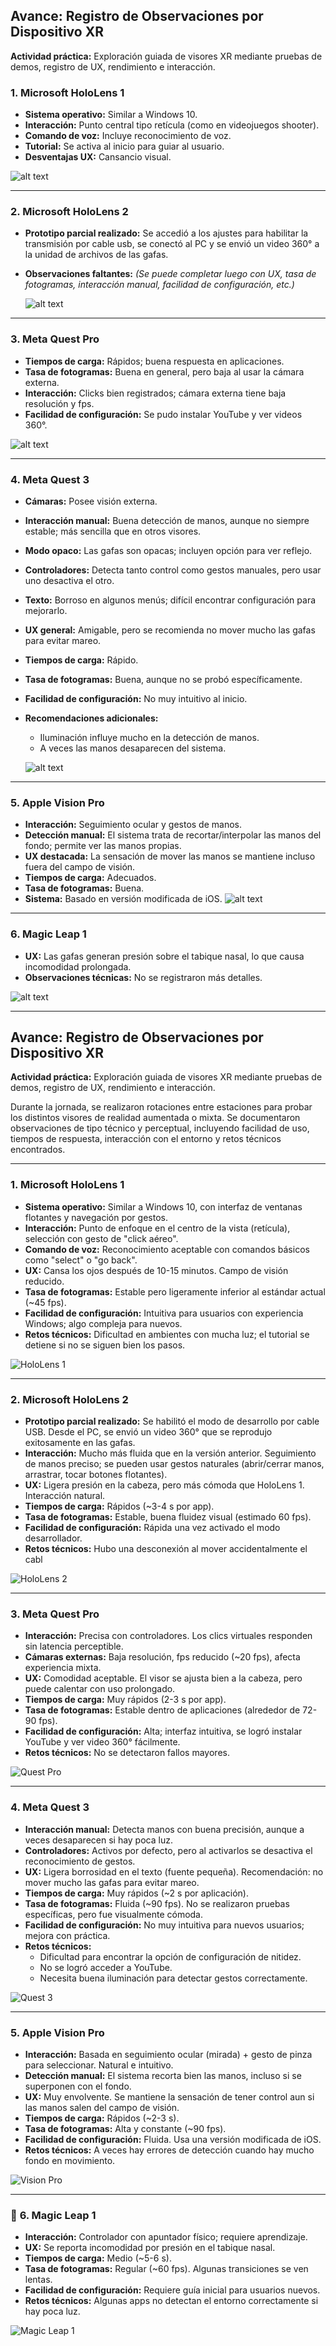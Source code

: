 

## **Avance: Registro de Observaciones por Dispositivo XR**

**Actividad práctica:** Exploración guiada de visores XR mediante pruebas de demos, registro de UX, rendimiento e interacción.



###  **1. Microsoft HoloLens 1**

* **Sistema operativo:** Similar a Windows 10.
* **Interacción:** Punto central tipo retícula (como en videojuegos shooter).
* **Comando de voz:** Incluye reconocimiento de voz.
* **Tutorial:** Se activa al inicio para guiar al usuario.
* **Desventajas UX:** Cansancio visual.

![alt text](<Imagen de WhatsApp 2025-07-12 a las 20.18.35_ffe72a02.jpg>)

---

###  **2. Microsoft HoloLens 2**

* **Prototipo parcial realizado:**
  Se accedió a los ajustes para habilitar la transmisión por cable usb, se conectó al PC y se envió un video 360° a la unidad de archivos de las gafas.
* **Observaciones faltantes:**
  *(Se puede completar luego con UX, tasa de fotogramas, interacción manual, facilidad de configuración, etc.)*

  
  ![alt text](<Imagen de WhatsApp 2025-07-12 a las 20.32.22_625d3e42.jpg>)

---

###  **3. Meta Quest Pro**

* **Tiempos de carga:** Rápidos; buena respuesta en aplicaciones.
* **Tasa de fotogramas:** Buena en general, pero baja al usar la cámara externa.
* **Interacción:** Clicks bien registrados; cámara externa tiene baja resolución y fps.
* **Facilidad de configuración:** Se pudo instalar YouTube y ver videos 360°.

![alt text](<Imagen de WhatsApp 2025-07-12 a las 20.05.26_be167ad0.jpg>)

---

###  **4. Meta Quest 3**

* **Cámaras:** Posee visión externa.
* **Interacción manual:** Buena detección de manos, aunque no siempre estable; más sencilla que en otros visores.
* **Modo opaco:** Las gafas son opacas; incluyen opción para ver reflejo.
* **Controladores:** Detecta tanto control como gestos manuales, pero usar uno desactiva el otro.
* **Texto:** Borroso en algunos menús; difícil encontrar configuración para mejorarlo.
* **UX general:** Amigable, pero se recomienda no mover mucho las gafas para evitar mareo.
* **Tiempos de carga:** Rápido.
* **Tasa de fotogramas:** Buena, aunque no se probó específicamente.
* **Facilidad de configuración:** No muy intuitivo al inicio.
* **Recomendaciones adicionales:**

  * Iluminación influye mucho en la detección de manos.
  * A veces las manos desaparecen del sistema.

  ![alt text](<Imagen de WhatsApp 2025-07-12 a las 20.18.35_8272ed08.jpg>)

---

###  **5. Apple Vision Pro**

* **Interacción:** Seguimiento ocular y gestos de manos.
* **Detección manual:** El sistema trata de recortar/interpolar las manos del fondo; permite ver las manos propias.
* **UX destacada:** La sensación de mover las manos se mantiene incluso fuera del campo de visión.
* **Tiempos de carga:** Adecuados.
* **Tasa de fotogramas:** Buena.
* **Sistema:** Basado en versión modificada de iOS.
![alt text](<Imagen de WhatsApp 2025-07-12 a las 20.15.35_bf9daf64.jpg>)

---

###  **6. Magic Leap 1**

* **UX:** Las gafas generan presión sobre el tabique nasal, lo que causa incomodidad prolongada.
* **Observaciones técnicas:** No se registraron más detalles.


![alt text](<Imagen de WhatsApp 2025-07-12 a las 20.18.35_fdfabc46.jpg>)





---

## **Avance: Registro de Observaciones por Dispositivo XR**

**Actividad práctica:** Exploración guiada de visores XR mediante pruebas de demos, registro de UX, rendimiento e interacción.

Durante la jornada, se realizaron rotaciones entre estaciones para probar los distintos visores de realidad aumentada o mixta. Se documentaron observaciones de tipo técnico y perceptual, incluyendo facilidad de uso, tiempos de respuesta, interacción con el entorno y retos técnicos encontrados.

---

###  **1. Microsoft HoloLens 1**

* **Sistema operativo:** Similar a Windows 10, con interfaz de ventanas flotantes y navegación por gestos.
* **Interacción:** Punto de enfoque en el centro de la vista (retícula), selección con gesto de "click aéreo".
* **Comando de voz:** Reconocimiento aceptable con comandos básicos como "select" o "go back".
* **UX:** Cansa los ojos después de 10-15 minutos. Campo de visión reducido.
* **Tasa de fotogramas:** Estable pero ligeramente inferior al estándar actual (~45 fps).
* **Facilidad de configuración:** Intuitiva para usuarios con experiencia Windows; algo compleja para nuevos.
* **Retos técnicos:** Dificultad en ambientes con mucha luz; el tutorial se detiene si no se siguen bien los pasos.

![HoloLens 1](Imagen%20de%20WhatsApp%202025-07-12%20a%20las%2020.18.35_ffe72a02.jpg)

---

###  **2. Microsoft HoloLens 2**

* **Prototipo parcial realizado:** Se habilitó el modo de desarrollo por cable USB. Desde el PC, se envió un video 360° que se reprodujo exitosamente en las gafas.
* **Interacción:** Mucho más fluida que en la versión anterior. Seguimiento de manos preciso; se pueden usar gestos naturales (abrir/cerrar manos, arrastrar, tocar botones flotantes).
* **UX:** Ligera presión en la cabeza, pero más cómoda que HoloLens 1. Interacción natural.
* **Tiempos de carga:** Rápidos (~3-4 s por app).
* **Tasa de fotogramas:** Estable, buena fluidez visual (estimado 60 fps).
* **Facilidad de configuración:** Rápida una vez activado el modo desarrollador.
* **Retos técnicos:** Hubo una desconexión al mover accidentalmente el cabl

![HoloLens 2](Imagen%20de%20WhatsApp%202025-07-12%20a%20las%2020.32.22_625d3e42.jpg)

---

###  **3. Meta Quest Pro**

* **Interacción:** Precisa con controladores. Los clics virtuales responden sin latencia perceptible.
* **Cámaras externas:** Baja resolución, fps reducido (~20 fps), afecta experiencia mixta.
* **UX:** Comodidad aceptable. El visor se ajusta bien a la cabeza, pero puede calentar con uso prolongado.
* **Tiempos de carga:** Muy rápidos (2-3 s por app).
* **Tasa de fotogramas:** Estable dentro de aplicaciones (alrededor de 72-90 fps).
* **Facilidad de configuración:** Alta; interfaz intuitiva, se logró instalar YouTube y ver video 360° fácilmente.
* **Retos técnicos:** No se detectaron fallos mayores.

![Quest Pro](Imagen%20de%20WhatsApp%202025-07-12%20a%20las%2020.05.26_be167ad0.jpg)

---

###  **4. Meta Quest 3**

* **Interacción manual:** Detecta manos con buena precisión, aunque a veces desaparecen si hay poca luz.
* **Controladores:** Activos por defecto, pero al activarlos se desactiva el reconocimiento de gestos.
* **UX:** Ligera borrosidad en el texto (fuente pequeña). Recomendación: no mover mucho las gafas para evitar mareo.
* **Tiempos de carga:** Muy rápidos (~2 s por aplicación).
* **Tasa de fotogramas:** Fluida (~90 fps). No se realizaron pruebas específicas, pero fue visualmente cómoda.
* **Facilidad de configuración:** No muy intuitiva para nuevos usuarios; mejora con práctica.
* **Retos técnicos:**
  * Dificultad para encontrar la opción de configuración de nitidez.
  * No se logró acceder a YouTube.
  * Necesita buena iluminación para detectar gestos correctamente.

![Quest 3](Imagen%20de%20WhatsApp%202025-07-12%20a%20las%2020.18.35_8272ed08.jpg)

---

###  **5. Apple Vision Pro**

* **Interacción:** Basada en seguimiento ocular (mirada) + gesto de pinza para seleccionar. Natural e intuitivo.
* **Detección manual:** El sistema recorta bien las manos, incluso si se superponen con el fondo.
* **UX:** Muy envolvente. Se mantiene la sensación de tener control aun si las manos salen del campo de visión.
* **Tiempos de carga:** Rápidos (~2-3 s).
* **Tasa de fotogramas:** Alta y constante (~90 fps).
* **Facilidad de configuración:** Fluida. Usa una versión modificada de iOS.
* **Retos técnicos:** A veces hay errores de detección cuando hay mucho fondo en movimiento.

![Vision Pro](Imagen%20de%20WhatsApp%202025-07-12%20a%20las%2020.15.35_bf9daf64.jpg)

---

### 🔵 **6. Magic Leap 1**

* **Interacción:** Controlador con apuntador físico; requiere aprendizaje.
* **UX:** Se reporta incomodidad por presión en el tabique nasal.
* **Tiempos de carga:** Medio (~5-6 s).
* **Tasa de fotogramas:** Regular (~60 fps). Algunas transiciones se ven lentas.
* **Facilidad de configuración:** Requiere guía inicial para usuarios nuevos.
* **Retos técnicos:** Algunas apps no detectan el entorno correctamente si hay poca luz.

![Magic Leap 1](Imagen%20de%20WhatsApp%202025-07-12%20a%20las%2020.18.35_fdfabc46.jpg)
